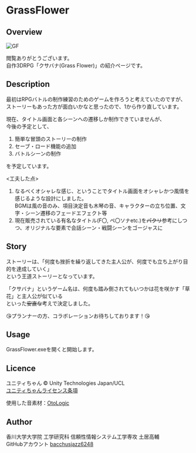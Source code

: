 # GrassFlower

## Overview
![GF](https://user-images.githubusercontent.com/59596135/77295936-1e24be80-6d2a-11ea-8961-ee6e2ab4622a.PNG)  

閲覧ありがとうございます。  
自作3DRPG「クサバナ(Grass Flower)」の紹介ページです。  

## Description
最初はRPGバトルの制作練習のためのゲームを作ろうと考えていたのですが、  
ストーリーもあった方が面白いかなと思ったので、1から作り直しています。 

現在、タイトル画面と各シーンへの遷移しか制作できていませんが、  
今後の予定として、  
1. 簡単な冒頭のストーリーの制作  
2. セーブ・ロード機能の追加  
3. バトルシーンの制作  

を予定しています。  

<工夫した点>
1. なるべくオシャレな感じ、ということでタイトル画面をオシャレかつ風情を感じるような設計にしました。  
  BGMは風の音のみ、項目決定音も木琴の音、キャラクターの立ち位置、文字・シーン遷移のフェードエフェクト等
2. 現在販売されている有名なタイトル(F〇, ペ〇ソナetc.)を~~パクリ~~参考にしつつ、オリジナルな要素で会話シーン・戦闘シーンをゴージャスに

## Story
ストーリーは、「何度も挫折を繰り返してきた主人公が、何度でも立ち上がり目的を達成していく」  
という王道ストーリーとなっています。  

「クサバナ」というゲーム名は、何度も踏み倒されてもいつかは花を咲かす「草花」と主人公が似ている  
といった~~安直な~~考えで決定しました。

:kissing_heart:プランナーの方、コラボレーションお待ちしております！:kissing_heart:  

## Usage
GrassFlower.exeを開くと開始します。

## Licence
ユニティちゃん © Unity Technologies Japan/UCL  
[ユニティちゃんライセンス条項](https://unity-chan.com/contents/guideline/)  

使用した音素材：[OtoLogic](https://otologic.jp)

## Author  
香川大学大学院 工学研究科 信頼性情報システム工学専攻 土居高輔  
GitHubアカウント [bacchusjazz6248](https://github.com/bacchusjazz6248)
